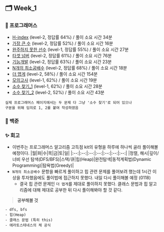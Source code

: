 ## 🗂️ Week_1

### 👾 프로그래머스

- [H-index](https://school.programmers.co.kr/learn/challenges?order=acceptance_desc&languages=javascript&page=1&search=H-Index) (level-2, 정답률 64%) / 풀이 소요 시간 34분
- [가장 큰 수](https://school.programmers.co.kr/learn/courses/30/lessons/42746) (level-2, 정답률 52%) / 풀이 소요 시간 16분
- [완주하지 못한 선수](https://school.programmers.co.kr/learn/courses/30/lessons/42576) (level-1, 정답률 55%) / 풀이 소요 시간 27분
- [타겟 넘버](https://school.programmers.co.kr/learn/courses/30/lessons/43165) (level-2, 정답률 61%) / 풀이 소요 시간 76분
- [기능개발](https://school.programmers.co.kr/learn/courses/30/lessons/42586) (level-2, 정답률 63%) / 풀이 소요 시간 23분
- [N개의 최소공배수](https://school.programmers.co.kr/learn/courses/30/lessons/12953) (level-2, 정답률 68%) / 풀이 소요 시간 18분
- [더 맵게](https://school.programmers.co.kr/learn/courses/30/lessons/42626#) (level-2, 58%) / 풀이 소요 시간 154분
- [모의고사](https://school.programmers.co.kr/learn/courses/30/lessons/42840) (level-1, 62%) / 풀이 소요 시간 19분
- [소수 찾기\_1](https://school.programmers.co.kr/learn/courses/30/lessons/12921) (level-1, 62%) / 풀이 소요 시간 28분
- [소수 찾기\_2](https://school.programmers.co.kr/learn/courses/30/lessons/42839) (level-2, 52%) / 풀이 소요 시간 43분

```
실제 프로그래머스 페이지에서는 두 문제 다 그냥 '소수 찾기'로 되어 있으나
구분을 위해 임의로 1, 2를 붙여 작성하였음
```

### 🤖 백준

### ✨ 회고

- 이번주는 프로그래머스 알고리즘 고득점 kit의 유형을 하루에 하나씩 골라 풀이해볼 예정이다.
  |월|화|수|목|금|토|일|
  |:--:|:--:|:--:|:--:|:--:|:--:|:--:|
  |정렬, 해시|깊이/너비 우선 탐색(DFS/BFS)|스택/큐|힙(Heap)|완전탐색|동적계획법(Dynamic Programming)|탐욕법(Greedy)|
- `N개의 최소공배수` 문항을 빠르게 풀이하고 힙 관련 문제를 풀어보려 했는데 1시간 이상을 투자했음에도 풀이법에 접근하지 못했다. 내일 다시 풀이해볼 예정 (0118)
  - 결국 힙 관련 문제인 `더 맵게`를 제대로 풀이하지 못했다. 클래스 문법과 힙 알고리즘에 대해 제대로 공부한 뒤 다시 풀이해봐야 할 것 같다.

> **공부해볼 것**

```
- dfs, bfs
- 힙(Heap)
- 클래스 문법 (특히 this)
- 에라토스테네스의 체 공식
```
